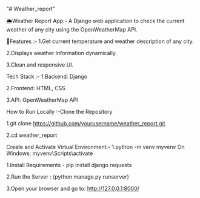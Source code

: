 "# Weather_report"

🌦️Weather Report App:-
A Django web application to check the current weather of any city using the OpenWeatherMap API.

🚀Features :-
1.Get current temperature and weather description of any city.

2.Displays weather Information dynamically. 

3.Clean and responsive UI.

Tech Stack :-
1.Backend: Django 

2.Frontend: HTML, CSS 

3.API: OpenWeatherMap API

How to Run Locally :-Clone the Repository

1.git clone https://github.com/yourusername/weather_report.git

2.cd weather_report

Create and Activate Virtual Environment:- 
1.python -m venv myvenv  On Windows: myvenv\Scripts\activate

1.Install Requirements - pip install django requests

2.Run the Server : (python manage.py runserver)

3.Open your browser and go to: http://127.0.0.1:8000/

